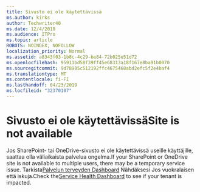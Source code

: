 ```yaml
---
title: Sivusto ei ole käytettävissä
ms.author: kirks
author: Techwriter40
ms.date: 12/4/2018
ms.audience: ITPro
ms.topic: article
ROBOTS: NOINDEX, NOFOLLOW
localization_priority: Normal
ms.assetid: a8343f03-1b8c-4c29-be84-72b025e51d72
ms.openlocfilehash: 95911bd58f39ff45e68313a18f167e8ba91b0070
ms.sourcegitcommit: 9d78905c512192ffc4675468abd2efc5f2e4baf4
ms.translationtype: MT
ms.contentlocale: fi-FI
ms.lasthandoff: 04/23/2019
ms.locfileid: "32370107"
---
```

# <a name="site-is-not-available"></a><span data-ttu-id="30ec1-102">Sivusto ei ole käytettävissä</span><span class="sxs-lookup"><span data-stu-id="30ec1-102">Site is not available</span></span>

<span data-ttu-id="30ec1-103">Jos SharePoint- tai OneDrive-sivusto ei ole käytettävissä useille käyttäjille, saattaa olla väliaikaista palvelua ongelma.</span><span class="sxs-lookup"><span data-stu-id="30ec1-103">If your SharePoint or OneDrive site is not available to multiple users, there may be a temporary service issue.</span></span> <span data-ttu-id="30ec1-104">Tarkista[Palvelun terveyden Dashboard](https://admin.microsoft.com/AdminPortal/Home#/servicehealth) Nähdäksesi Jos vuokralaisen että iskuja.</span><span class="sxs-lookup"><span data-stu-id="30ec1-104">Check the[Service Health Dashboard](https://admin.microsoft.com/AdminPortal/Home#/servicehealth) to see if your tenant is impacted.</span></span> 
  

